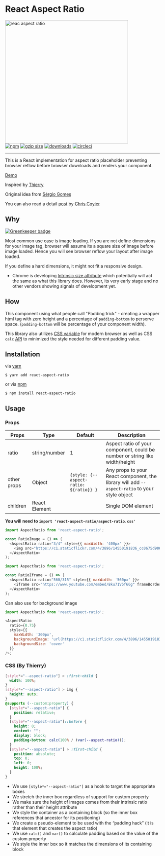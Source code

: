 <p align="center">
    <h1>React Aspect Ratio</h1>
  <img src="https://cloud.githubusercontent.com/assets/3906130/23882532/7e0cd586-081e-11e7-995f-005196385335.jpg" width="400" alt="reac aspect ratio">
  <br>
  <a href="https://www.npmjs.org/package/react-aspect-ratio"><img src="https://img.shields.io/npm/v/react-aspect-ratio.svg?style=flat" alt="npm"></a>
  <a href="https://unpkg.com/react-aspect-ratio"><img src="https://img.badgesize.io/https://unpkg.com/react-aspect-ratio/dist/es/index.js?compression=gzip" alt="gzip size"></a>
  <a href="https://www.npmjs.com/package/react-aspect-ratio"><img src="https://img.shields.io/npm/dt/react-aspect-ratio.svg" alt="downloads" ></a>
  <a href="https://circleci.com/gh/roderickhsiao/react-aspect-ratio"><img src="https://circleci.com/gh/roderickhsiao/react-aspect-ratio.svg?style=svg" alt="circleci"></a>
</p>

<hr>
This is a React implementation for aspect ratio placeholder preventing browser reflow before browser downloads and renders your component.

[Demo](https://roderickhsiao.github.io/react-aspect-ratio/)

Inspired by [Thierry](https://twitter.com/thierrykoblentz)

Original idea from [Sérgio Gomes](https://twitter.com/sergiomdgomes)

You can also read a detail [post](https://css-tricks.com/aspect-ratio-boxes/) by [Chris Coyier](https://twitter.com/chriscoyier)

## Why

[![Greenkeeper badge](https://badges.greenkeeper.io/roderickhsiao/react-aspect-ratio.svg)](https://greenkeeper.io/)

Most common use case is image loading. If you are not define dimensions for your image tag, browser will assume its a square size of image before image loaded. Hence you will see browser reflow your layout after image loaded.

If you define a hard dimensions, it might not fit a responsive design.

* Chrome is developing [Intrinsic size attribute](https://www.chromestatus.com/feature/4704436815396864) which potentially will act the same as what this library does. However, its very early stage and no other vendors showing signals of development yet.

## How

This component using what people call "Padding trick" - creating a wrapper html tag with zero height and a percentage of `padding-bottom` to perserve space. (`padding-bottom` will be percentage of your component width).

This library also utilizes [CSS variable](https://developer.mozilla.org/en-US/docs/Web/CSS/Using_CSS_variables) for modern browser as well as CSS `calc` [API](https://developer.mozilla.org/en-US/docs/Web/CSS/calc) to minimized the style needed for different padding value.


## Installation

via [yarn](https://yarnpkg.com/en/docs)

```
$ yarn add react-aspect-ratio
```

or via [npm](https://docs.npmjs.com/)

```
$ npm install react-aspect-ratio
```

## Usage

### Props

| Props       | Type          | Default                                     | Description                                                                                   |
|-------------|---------------|---------------------------------------------|-----------------------------------------------------------------------------------------------|
| ratio       | string/number | 1                                           | Aspect ratio of your component, could be number or string like width/height                   |
| other props | Object        | ```{style: {--aspect-ratio: ${ratio}} }``` | Any props to your React component, the library will add `--aspect-ratio` to your style object |
| children    | React Element |                                             | Single DOM element                                                                            |

**You will need to `import 'react-aspect-ratio/aspect-ratio.css'`**

```js
import AspectRatio from 'react-aspect-ratio';

const RatioImage = () => (
  <AspectRatio ratio="3/4" style={{ maxWidth: '400px' }}>
    <img src="https://c1.staticflickr.com/4/3896/14550191836_cc0675d906.jpg" />
  </AspectRatio>
);
```

```js
import AspectRatio from 'react-aspect-ratio';

const RatioIframe = () => (
  <AspectRatio ratio="560/315" style={{ maxWidth: '560px' }}>
    <iframe src="https://www.youtube.com/embed/Bku71V5f66g" frameBorder="0" allowFullScreen />
  </AspectRatio>
);
```

Can also use for background image

```js
import AspectRatio from 'react-aspect-ratio';

<AspectRatio
  ratio={0.75}
  style={{
    maxWidth: '300px',
    backgroundImage: 'url(https://c1.staticflickr.com/4/3896/14550191836_cc0675d906.jpg)',
    backgroundSize: 'cover'
  }}
/>;
```


### CSS (By Thierry)

```css
[style*="--aspect-ratio"] > :first-child {
  width: 100%;
}
[style*="--aspect-ratio"] > img {  
  height: auto;
}
@supports (--custom:property) {
  [style*="--aspect-ratio"] {
    position: relative;
  }
  [style*="--aspect-ratio"]::before {
    height: 0;
    content: "";
    display: block;
    padding-bottom: calc(100% / (var(--aspect-ratio)));
  }  
  [style*="--aspect-ratio"] > :first-child {
    position: absolute;
    top: 0;
    left: 0;
    height: 100%;
  }  
}
```

- We use `[style*="--aspect-ratio"]` as a hook to target the appropriate boxes
- We stretch the inner box regardless of support for custom property
- We make sure the height of images comes from their intrinsic ratio rather than their height attribute
- We style the container as a containing block (so the inner box references that ancestor for its positioning)
- We create a pseudo-element to be used with the “padding hack” (it is that element that creates the aspect ratio)
- We use `calc()` and `var()` to calculate padding based on the value of the custom property
- We style the inner box so it matches the dimensions of its containing block
